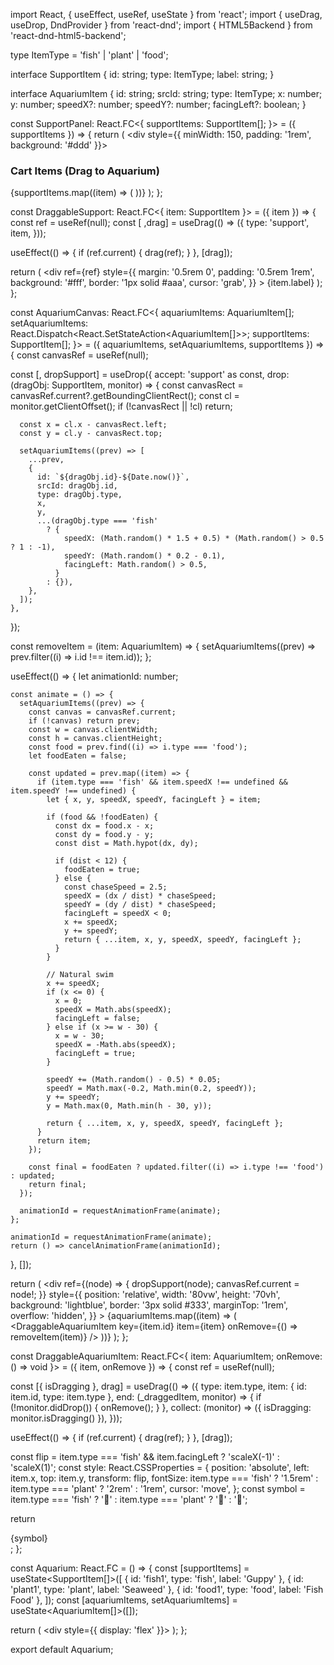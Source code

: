 

import React, { useEffect, useRef, useState } from 'react';
import { useDrag, useDrop, DndProvider } from 'react-dnd';
import { HTML5Backend } from 'react-dnd-html5-backend';

type ItemType = 'fish' | 'plant' | 'food';

interface SupportItem {
  id: string;
  type: ItemType;
  label: string;
}

interface AquariumItem {
  id: string;
  srcId: string;
  type: ItemType;
  x: number;
  y: number;
  speedX?: number;
  speedY?: number;
  facingLeft?: boolean;
}

const SupportPanel: React.FC<{
  supportItems: SupportItem[];
}> = ({ supportItems }) => {
  return (
    <div style={{ minWidth: 150, padding: '1rem', background: '#ddd' }}>
      <h3>Cart Items (Drag to Aquarium)</h3>
      {supportItems.map((item) => (
        <DraggableSupport key={item.id} item={item} />
      ))}
    </div>
  );
};

 const DraggableSupport: React.FC<{ item: SupportItem }> = ({ item }) => {
  const ref = useRef<HTMLDivElement>(null);
  const [ ,drag] = useDrag(() => ({
    type: 'support',
    item,
  }));

useEffect(() => {
  if (ref.current) {
    drag(ref);
  }
}, [drag]);

  return (
    <div
      ref={ref}
      style={{
        margin: '0.5rem 0',
        padding: '0.5rem 1rem',
        background: '#fff',
        border: '1px solid #aaa',
        cursor: 'grab',
      }}
    >
      {item.label}
    </div>
  );
}; 



const AquariumCanvas: React.FC<{
  aquariumItems: AquariumItem[];
  setAquariumItems: React.Dispatch<React.SetStateAction<AquariumItem[]>>;
  supportItems: SupportItem[];
}> = ({ aquariumItems, setAquariumItems, supportItems }) => {
  const canvasRef = useRef<HTMLDivElement>(null);

  const [, dropSupport] = useDrop({
    accept: 'support' as const,
    drop: (dragObj: SupportItem, monitor) => {
      const canvasRect = canvasRef.current?.getBoundingClientRect();
      const cl = monitor.getClientOffset();
      if (!canvasRect || !cl) return;

      const x = cl.x - canvasRect.left;
      const y = cl.y - canvasRect.top;

      setAquariumItems((prev) => [
        ...prev,
        {
          id: `${dragObj.id}-${Date.now()}`,
          srcId: dragObj.id,
          type: dragObj.type,
          x,
          y,
          ...(dragObj.type === 'fish'
            ? {
                speedX: (Math.random() * 1.5 + 0.5) * (Math.random() > 0.5 ? 1 : -1),
                speedY: (Math.random() * 0.2 - 0.1),
                facingLeft: Math.random() > 0.5,
              }
            : {}),
        },
      ]);
    },
  });

  const removeItem = (item: AquariumItem) => {
    setAquariumItems((prev) => prev.filter((i) => i.id !== item.id));
  };

  useEffect(() => {
    let animationId: number;

    const animate = () => {
      setAquariumItems((prev) => {
        const canvas = canvasRef.current;
        if (!canvas) return prev;
        const w = canvas.clientWidth;
        const h = canvas.clientHeight;
        const food = prev.find((i) => i.type === 'food');
        let foodEaten = false;

        const updated = prev.map((item) => {
          if (item.type === 'fish' && item.speedX !== undefined && item.speedY !== undefined) {
            let { x, y, speedX, speedY, facingLeft } = item;

            if (food && !foodEaten) {
              const dx = food.x - x;
              const dy = food.y - y;
              const dist = Math.hypot(dx, dy);

              if (dist < 12) {
                foodEaten = true;
              } else {
                const chaseSpeed = 2.5;
                speedX = (dx / dist) * chaseSpeed;
                speedY = (dy / dist) * chaseSpeed;
                facingLeft = speedX < 0;
                x += speedX;
                y += speedY;
                return { ...item, x, y, speedX, speedY, facingLeft };
              }
            }

            // Natural swim
            x += speedX;
            if (x <= 0) {
              x = 0;
              speedX = Math.abs(speedX);
              facingLeft = false;
            } else if (x >= w - 30) {
              x = w - 30;
              speedX = -Math.abs(speedX);
              facingLeft = true;
            }

            speedY += (Math.random() - 0.5) * 0.05;
            speedY = Math.max(-0.2, Math.min(0.2, speedY));
            y += speedY;
            y = Math.max(0, Math.min(h - 30, y));

            return { ...item, x, y, speedX, speedY, facingLeft };
          }
          return item;
        });

        const final = foodEaten ? updated.filter((i) => i.type !== 'food') : updated;
        return final;
      });

      animationId = requestAnimationFrame(animate);
    };

    animationId = requestAnimationFrame(animate);
    return () => cancelAnimationFrame(animationId);
  }, []);

  return (
    <div
      ref={(node) => {
        dropSupport(node);
        canvasRef.current = node!;
      }}
      style={{
        position: 'relative',
        width: '80vw',
        height: '70vh',
        background: 'lightblue',
        border: '3px solid #333',
        marginTop: '1rem',
        overflow: 'hidden',
      }}
    >
      {aquariumItems.map((item) => (
        <DraggableAquariumItem key={item.id} item={item} onRemove={() => removeItem(item)} />
      ))}
    </div>
  );
};



  const DraggableAquariumItem: React.FC<{ item: AquariumItem; onRemove: () => void }> = ({ item, onRemove }) => {
  const ref = useRef<HTMLDivElement>(null);

  const [{ isDragging }, drag] = useDrag(() => ({
    type: item.type,
    item: { id: item.id, type: item.type },
    end: (_draggedItem, monitor) => {
      if (!monitor.didDrop()) {
        onRemove();
      }
    },
    collect: (monitor) => ({ isDragging: monitor.isDragging() }),
  }));

  useEffect(() => {
    if (ref.current) {
      drag(ref);
    }
  }, [drag]);

  const flip = item.type === 'fish' && item.facingLeft ? 'scaleX(-1)' : 'scaleX(1)';
  const style: React.CSSProperties = {
    position: 'absolute',
    left: item.x,
    top: item.y,
    transform: flip,
    fontSize: item.type === 'fish' ? '1.5rem' : item.type === 'plant' ? '2rem' : '1rem',
    cursor: 'move',
  };
  const symbol = item.type === 'fish' ? '🐠' : item.type === 'plant' ? '🌿' : '🍎';

  return <div ref={ref} style={style}>{symbol}</div>;
};

const Aquarium: React.FC = () => {
  const [supportItems] = useState<SupportItem[]>([
    { id: 'fish1', type: 'fish', label: 'Guppy' },
    { id: 'plant1', type: 'plant', label: 'Seaweed' },
    { id: 'food1', type: 'food', label: 'Fish Food' },
  ]);
  const [aquariumItems, setAquariumItems] = useState<AquariumItem[]>([]);

  return (
    <DndProvider backend={HTML5Backend}>
      <div style={{ display: 'flex' }}>
        <SupportPanel supportItems={supportItems} />
        <AquariumCanvas
          aquariumItems={aquariumItems}
          setAquariumItems={setAquariumItems}
          supportItems={supportItems}
        />
      </div>
    </DndProvider>
  );
};

export default Aquarium;
